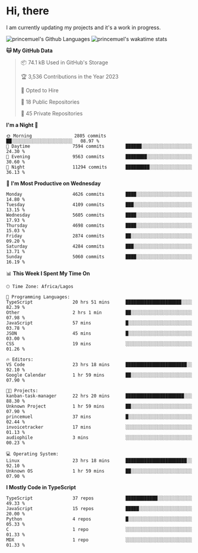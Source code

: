 # Hi, there

<!--
**princemuel/princemuel** is a ✨ _special_ ✨ repository because its `README.md` (this file) appears on your GitHub profile.

Here are some ideas to get you started:

- 🔭 I’m currently working on ...
- 🌱 I’m currently learning ...
- 👯 I’m looking to collaborate on ...
- 🤔 I’m looking for help with ...
- 💬 Ask me about ...
- 📫 How to reach me: ...
- 😄 Pronouns: ...
- ⚡ Fun fact: ...
-->

I am currently updating my projects and it's a work in progress.

![princemuel's Github Languages](https://github-readme-stats.vercel.app/api/top-langs/?username=princemuel&text_color=586069&layout=compact&hide_border=true&title_color=0366d6&count_private=true&include_all_commits=true&theme=tokyonight&show_icons=true)
![princemuel's wakatime stats](https://github-readme-stats.vercel.app/api/wakatime?username=princemuel&text_color=586069&layout=compact&hide_border=true&title_color=0366d6&count_private=true&include_all_commits=true&theme=tokyonight&show_icons=true)

<!--START_SECTION:waka-->
**🐱 My GitHub Data** 

> 📦 74.1 kB Used in GitHub's Storage 
 > 
> 🏆 3,536 Contributions in the Year 2023
 > 
> 💼 Opted to Hire
 > 
> 📜 18 Public Repositories 
 > 
> 🔑 45 Private Repositories 
 > 
**I'm a Night 🦉** 

```text
🌞 Morning                2805 commits        ██░░░░░░░░░░░░░░░░░░░░░░░   08.97 % 
🌆 Daytime                7594 commits        ██████░░░░░░░░░░░░░░░░░░░   24.30 % 
🌃 Evening                9563 commits        ████████░░░░░░░░░░░░░░░░░   30.60 % 
🌙 Night                  11294 commits       █████████░░░░░░░░░░░░░░░░   36.13 % 
```
📅 **I'm Most Productive on Wednesday** 

```text
Monday                   4626 commits        ████░░░░░░░░░░░░░░░░░░░░░   14.80 % 
Tuesday                  4109 commits        ███░░░░░░░░░░░░░░░░░░░░░░   13.15 % 
Wednesday                5605 commits        ████░░░░░░░░░░░░░░░░░░░░░   17.93 % 
Thursday                 4698 commits        ████░░░░░░░░░░░░░░░░░░░░░   15.03 % 
Friday                   2874 commits        ██░░░░░░░░░░░░░░░░░░░░░░░   09.20 % 
Saturday                 4284 commits        ███░░░░░░░░░░░░░░░░░░░░░░   13.71 % 
Sunday                   5060 commits        ████░░░░░░░░░░░░░░░░░░░░░   16.19 % 
```


📊 **This Week I Spent My Time On** 

```text
🕑︎ Time Zone: Africa/Lagos

💬 Programming Languages: 
TypeScript               20 hrs 51 mins      █████████████████████░░░░   82.39 % 
Other                    2 hrs 1 min         ██░░░░░░░░░░░░░░░░░░░░░░░   07.98 % 
JavaScript               57 mins             █░░░░░░░░░░░░░░░░░░░░░░░░   03.78 % 
JSON                     45 mins             █░░░░░░░░░░░░░░░░░░░░░░░░   03.00 % 
CSS                      19 mins             ░░░░░░░░░░░░░░░░░░░░░░░░░   01.26 % 

🔥 Editors: 
VS Code                  23 hrs 18 mins      ███████████████████████░░   92.10 % 
Google Calendar          1 hr 59 mins        ██░░░░░░░░░░░░░░░░░░░░░░░   07.90 % 

🐱‍💻 Projects: 
kanban-task-manager      22 hrs 20 mins      ██████████████████████░░░   88.30 % 
Unknown Project          1 hr 59 mins        ██░░░░░░░░░░░░░░░░░░░░░░░   07.90 % 
princemuel               37 mins             █░░░░░░░░░░░░░░░░░░░░░░░░   02.44 % 
invoicetracker           17 mins             ░░░░░░░░░░░░░░░░░░░░░░░░░   01.13 % 
audiophile               3 mins              ░░░░░░░░░░░░░░░░░░░░░░░░░   00.23 % 

💻 Operating System: 
Linux                    23 hrs 18 mins      ███████████████████████░░   92.10 % 
Unknown OS               1 hr 59 mins        ██░░░░░░░░░░░░░░░░░░░░░░░   07.90 % 
```

**I Mostly Code in TypeScript** 

```text
TypeScript               37 repos            ████████████░░░░░░░░░░░░░   49.33 % 
JavaScript               15 repos            █████░░░░░░░░░░░░░░░░░░░░   20.00 % 
Python                   4 repos             █░░░░░░░░░░░░░░░░░░░░░░░░   05.33 % 
C                        1 repo              ░░░░░░░░░░░░░░░░░░░░░░░░░   01.33 % 
MDX                      1 repo              ░░░░░░░░░░░░░░░░░░░░░░░░░   01.33 % 
```




<!--END_SECTION:waka-->
